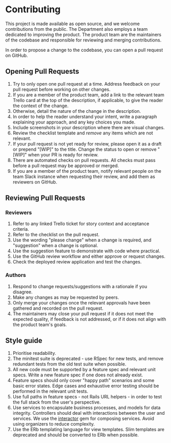 # Contributing
This project is made available as open source, and we welcome contributions from the public. The Department also employs a team dedicated to improving the product. The product team are the maintainers of the codebase and responsible for reviewing and merging contributions.

In order to propose a change to the codebase, you can open a pull request on GitHub.

## Opening Pull Requests
1. Try to only open one pull request at a time. Address feedback on your pull request before working on other changes.
1. If you are a member of the product team, add a link to the relevant team Trello card at the top of the description, if applicable, to give the reader the context of the change.
1. Otherwise, detail the nature of the change in the description.
1. In order to help the reader understand your intent, write a paragraph explaining your approach, and any key choices you made.
1. Include screenshots in your description where there are visual changes.
1. Review the checklist template and *remove* any items which are not relevant.
1. If your pull request is not yet ready for review, please open it as a draft or prepend "[WIP]" to the title. Change the status to open or remove "[WIP]" when your PR is ready for review.
1. There are automated checks on pull requests. All checks must pass before a pull request may be approved or merged.
1. If you are a member of the product team, notify relevant people on the team Slack instance when requesting their review, and add them as reviewers on GitHub.

## Reviewing Pull Requests
### Reviewers
1. Refer to any linked Trello ticket for story context and acceptance criteria.
1. Refer to the checklist on the pull request.
1. Use the wording "please change" when a change is required, and "suggestion" when a change is optional.
1. Use the suggestion feature to demonstrate with code where practical.
1. Use the GitHub review workflow and either approve or request changes.
1. Check the deployed review application and test the changes.

### Authors
1. Respond to change requests/suggestions with a rationale if you disagree.
1. Make any changes as may be requested by peers.
1. Only merge your changes once the relevant approvals have been gathered and recorded on the pull request.
1. The maintainers may close your pull request if it does not meet the expected quality, if feedback is not addressed, or if it does not align with the product team's goals.

## Style guide
1. Prioritise readability.
1. The minitest suite is deprecated - use RSpec for new tests, and remove redundant tests from the old test suite when possible.
1. All new code must be supported by a feature spec and relevant unit specs. Write a new feature spec if one does not already exist.
1. Feature specs should only cover "happy path" scenarios and some basic error states. Edge cases and exhaustive error testing should be performed in the relevant unit tests.
1. Use full paths in feature specs - not Rails URL helpers - in order to test the full stack from the user's perspective.
1. Use services to encapsulate business processes, and models for data integrity. Controllers should deal with interactions between the user and services. We use the [interactor](https://github.com/collectiveidea/interactor) gem for composing services. Avoid using organizers to reduce complexity.
1. Use the ERb templating language for view templates. Slim templates are deprecated and should be converted to ERb when possible.
